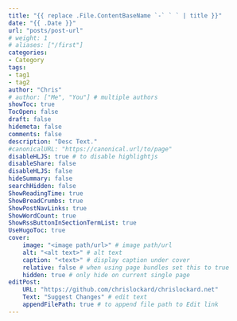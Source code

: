 ```yaml
---
title: "{{ replace .File.ContentBaseName `-` ` ` | title }}"
date: "{{ .Date }}"
url: "posts/post-url"
# weight: 1
# aliases: ["/first"]
categories:
- Category
tags:
- tag1
- tag2
author: "Chris"
# author: ["Me", "You"] # multiple authors
showToc: true
TocOpen: false
draft: false
hidemeta: false
comments: false
description: "Desc Text."
#canonicalURL: "https://canonical.url/to/page"
disableHLJS: true # to disable highlightjs
disableShare: false
disableHLJS: false
hideSummary: false
searchHidden: false
ShowReadingTime: true
ShowBreadCrumbs: true
ShowPostNavLinks: true
ShowWordCount: true
ShowRssButtonInSectionTermList: true
UseHugoToc: true
cover:
    image: "<image path/url>" # image path/url
    alt: "<alt text>" # alt text
    caption: "<text>" # display caption under cover
    relative: false # when using page bundles set this to true
    hidden: true # only hide on current single page
editPost:
    URL: "https://github.com/chrislockard/chrislockard.net"
    Text: "Suggest Changes" # edit text
    appendFilePath: true # to append file path to Edit link
---
```

